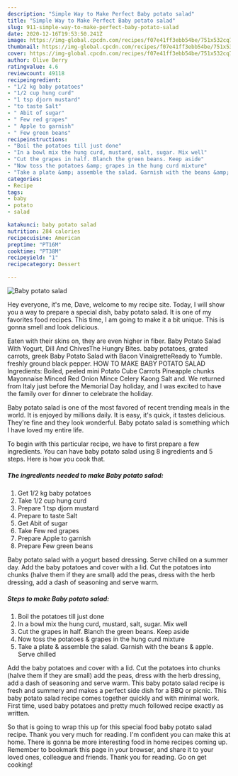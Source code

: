 ```yaml
---
description: "Simple Way to Make Perfect Baby potato salad"
title: "Simple Way to Make Perfect Baby potato salad"
slug: 911-simple-way-to-make-perfect-baby-potato-salad
date: 2020-12-16T19:53:50.241Z
image: https://img-global.cpcdn.com/recipes/f07e41ff3ebb54be/751x532cq70/baby-potato-salad-recipe-main-photo.jpg
thumbnail: https://img-global.cpcdn.com/recipes/f07e41ff3ebb54be/751x532cq70/baby-potato-salad-recipe-main-photo.jpg
cover: https://img-global.cpcdn.com/recipes/f07e41ff3ebb54be/751x532cq70/baby-potato-salad-recipe-main-photo.jpg
author: Olive Berry
ratingvalue: 4.6
reviewcount: 49118
recipeingredient:
- "1/2 kg baby potatoes"
- "1/2 cup hung curd"
- "1 tsp djorn mustard"
- "to taste Salt"
- " Abit of sugar"
- " Few red grapes"
- " Apple to garnish"
- " Few green beans"
recipeinstructions:
- "Boil the potatoes till just done"
- "In a bowl mix the hung curd, mustard, salt, sugar. Mix well"
- "Cut the grapes in half. Blanch the green beans. Keep aside"
- "Now toss the potatoes &amp; grapes in the hung curd mixture"
- "Take a plate &amp; assemble the salad. Garnish with the beans &amp; apple. Serve chilled"
categories:
- Recipe
tags:
- baby
- potato
- salad

katakunci: baby potato salad 
nutrition: 284 calories
recipecuisine: American
preptime: "PT16M"
cooktime: "PT38M"
recipeyield: "1"
recipecategory: Dessert

---
```



![Baby potato salad](https://img-global.cpcdn.com/recipes/f07e41ff3ebb54be/751x532cq70/baby-potato-salad-recipe-main-photo.jpg)

Hey everyone, it's me, Dave, welcome to my recipe site. Today, I will show you a way to prepare a special dish, baby potato salad. It is one of my favorites food recipes. This time, I am going to make it a bit unique. This is gonna smell and look delicious.

Eaten with their skins on, they are even higher in fiber. Baby Potato Salad With Yogurt, Dill And ChivesThe Hungry Bites. baby potatoes, grated carrots, greek Baby Potato Salad with Bacon VinaigretteReady to Yumble. freshly ground black pepper. HOW TO MAKE BABY POTATO SALAD Ingredients: Boiled, peeled mini Potato Cube Carrots Pineapple chunks Mayonnaise Minced Red Onion Mince Celery Kaong Salt and. We returned from Italy just before the Memorial Day holiday, and I was excited to have the family over for dinner to celebrate the holiday.

Baby potato salad is one of the most favored of recent trending meals in the world. It is enjoyed by millions daily. It is easy, it's quick, it tastes delicious. They're fine and they look wonderful. Baby potato salad is something which I have loved my entire life.


To begin with this particular recipe, we have to first prepare a few ingredients. You can have baby potato salad using 8 ingredients and 5 steps. Here is how you cook that.

<!--inarticleads1-->

##### The ingredients needed to make Baby potato salad:

1. Get 1/2 kg baby potatoes
1. Take 1/2 cup hung curd
1. Prepare 1 tsp djorn mustard
1. Prepare to taste Salt
1. Get  Abit of sugar
1. Take  Few red grapes
1. Prepare  Apple to garnish
1. Prepare  Few green beans


Baby potato salad with a yogurt based dressing. Serve chilled on a summer day. Add the baby potatoes and cover with a lid. Cut the potatoes into chunks (halve them if they are small) add the peas, dress with the herb dressing, add a dash of seasoning and serve warm. 

<!--inarticleads2-->

##### Steps to make Baby potato salad:

1. Boil the potatoes till just done
1. In a bowl mix the hung curd, mustard, salt, sugar. Mix well
1. Cut the grapes in half. Blanch the green beans. Keep aside
1. Now toss the potatoes &amp; grapes in the hung curd mixture
1. Take a plate &amp; assemble the salad. Garnish with the beans &amp; apple. Serve chilled


Add the baby potatoes and cover with a lid. Cut the potatoes into chunks (halve them if they are small) add the peas, dress with the herb dressing, add a dash of seasoning and serve warm. This baby potato salad recipe is fresh and summery and makes a perfect side dish for a BBQ or picnic. This baby potato salad recipe comes together quickly and with minimal work. First time, used baby potatoes and pretty much followed recipe exactly as written. 

So that is going to wrap this up for this special food baby potato salad recipe. Thank you very much for reading. I'm confident you can make this at home. There is gonna be more interesting food in home recipes coming up. Remember to bookmark this page in your browser, and share it to your loved ones, colleague and friends. Thank you for reading. Go on get cooking!
